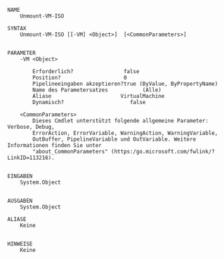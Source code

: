 ﻿```

NAME
    Unmount-VM-ISO
    
SYNTAX
    Unmount-VM-ISO [[-VM] <Object>]  [<CommonParameters>]
    
    
PARAMETER
    -VM <Object>
        
        Erforderlich?                false
        Position?                    0
        Pipelineeingaben akzeptieren?true (ByValue, ByPropertyName)
        Name des Parametersatzes           (Alle)
        Aliase                      VirtualMachine
        Dynamisch?                     false
        
    <CommonParameters>
        Dieses Cmdlet unterstützt folgende allgemeine Parameter: Verbose, Debug,
        ErrorAction, ErrorVariable, WarningAction, WarningVariable,
        OutBuffer, PipelineVariable und OutVariable. Weitere Informationen finden Sie unter 
        "about_CommonParameters" (https:/go.microsoft.com/fwlink/?LinkID=113216). 
    
    
EINGABEN
    System.Object
    
    
AUSGABEN
    System.Object
    
ALIASE
    Keine
    

HINWEISE
    Keine



```

